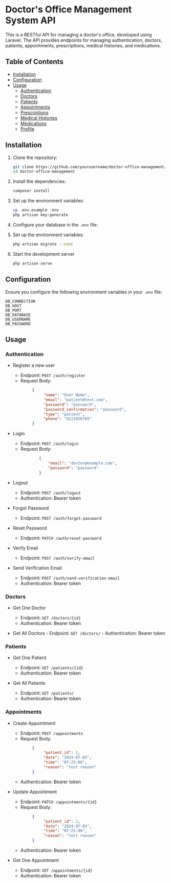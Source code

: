 # Doctor's Office Management System API

This is a RESTful API for managing a doctor's office, developed using Laravel. The API provides endpoints for managing authentication, doctors, patients, appointments, prescriptions, medical histories, and medications.

## Table of Contents

-   [Installation](#installation)
-   [Configuration](#configuration)
-   [Usage](#usage)
    -   [Authentication](#authentication)
    -   [Doctors](#doctors)
    -   [Patients](#patients)
    -   [Appointments](#appointments)
    -   [Prescriptions](#prescriptions)
    -   [Medical Histories](#medical-histories)
    -   [Medications](#medications)
    -   [Profile](#profile)

## Installation

1. Clone the repository:

    ```bash
    git clone https://github.com/yourusername/doctor-office-management.git
    cd doctor-office-management
    ```

2. Install the dependencies:

    ```bash
    composer install
    ```

3. Set up the environment variables:

    ```bash
    cp .env.example .env
    php artisan key:generate
    ```

4. Configure your database in the `.env` file:

5. Set up the environment variables:

    ```bash
    php artisan migrate --seed
    ```

6. Start the development server

    ```bash
    php artisan serve
    ```

## Configuration

Ensure you configure the following environment variables in your `.env` file:


    DB_CONNECTION
    DB_HOST
    DB_PORT
    DB_DATABASE
    DB_USERNAME
    DB_PASSWORD


## Usage

### Authentication

-   Register a new user
    -    Endpoint: `POST /auth/register`
    -    Request Body:
            ```json
                 {
                      "name": "User Name",
                      "email": "patient@test.com",
                      "password": "password",
                      "password_confirmation": "password",
                      "type": "patient",
                      "phone": "0123456789"
                 }
            ``` 
-   Login
    -    Endpoint: `POST /auth/login`
    -    Request Body:
          ```json
                  {
                      "email": "doctor@example.com",
                      "password": "password"
                  }
            ```
          
-   Logout
    -    Endpoint: `POST /auth/logout`
    -    Authentication: Bearer token

-   Forgot Password
    -    Endpoint: `POST /auth/forgot-password`

-   Reset Password
    -    Endpoint: `PATCH /auth/reset-password`

-   Verify Email
    -    Endpoint: `POST /auth/verify-email`

-   Send Verification Email
    -    Endpoint: `POST /auth/send-verification-email`
    -    Authentication: Bearer token

### Doctors
-   Get One Doctor
    -    Endpoint: `GET /doctors/{id}`
    -    Authentication: Bearer token
 
 -   Get All Doctors
    -    Endpoint: `GET /doctors/`
    -    Authentication: Bearer token
 
### Patients
-   Get One Patient
    -    Endpoint: `GET /patients/{id}`
    -    Authentication: Bearer token
 
-   Get All Patients
    -    Endpoint: `GET /patients/`
    -    Authentication: Bearer token
 
### Appointments
-   Create Appointment
    -    Endpoint: `POST /appointments`
    -    Request Body:
            ```json
                 {
                      "patient_id": 1,
                      "date": "2024-07-03",
                      "time": "07:25:00",
                      "reason": "test reason"
                 }
    -    Authentication: Bearer token
 
-   Update Appointment
    -    Endpoint: `PATCH /appointments/{id}`
    -    Request Body:
            ```json
                 {
                      "patient_id": 1,
                      "date": "2024-07-03",
                      "time": "07:25:00",
                      "reason": "test reason"
                 }
    -    Authentication: Bearer token
-   Get One Appointment
    -    Endpoint: `GET /appointments/{id}`
    -    Authentication: Bearer token
